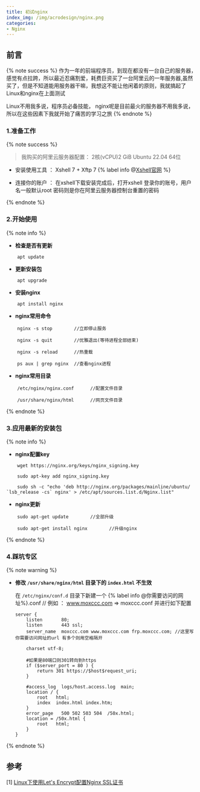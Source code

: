 ```yaml
---
title: 初试nginx
index_img: /img/acrodesign/nginx.png
categories:
- Nginx
---
```


## 前言
{% note success %}
作为一年的前端程序员，到现在都没有一台自己的服务器，感觉有点拉跨，所以最近忍痛割爱，耗费巨资买了一台阿里云的一年服务器,虽然买了，但是不知道能用服务器干嘛，我想这不能让他闲着的原则，我就搞起了Linux和nginx在上面测试

Linux不用我多说，程序员必备技能， nginx呢是目前最火的服务器不用我多说，所以在这些因素下我就开始了痛苦的学习之旅
{% endnote %}

### 1.准备工作
{% note success %}
> 我购买的阿里云服务器配置： 2核(vCPU)2 GiB  Ubuntu 22.04 64位

* 安装使用工具 ：
Xshell 7 +  Xftp 7     {% label info @[Xshell官网](https://www.netsarang.com/en/xshell/) %}

* 连接你的账户 ：
在xshell下载安装完成后，打开xshell 登录你的账号，用户名一般默认root 密码则是你在阿里云服务器控制台重置的密码

{% endnote %}



### 2.开始使用
{% note info %}

*  **检查是否有更新**
``` linux
    apt update
```

*  **更新安装包**
``` linux
    apt upgrade
```

*  **安装nginx**
``` linux
    apt install nginx
```

*  **nginx常用命令**
``` nginx
    nginx -s stop        //立即停止服务

    nginx -s quit        //优雅退出(等待进程全部结束)

    nginx -s reload      //热重载

    ps aux | grep nginx  //查看nginx进程

```
*  **nginx常用目录**
``` nginx
    /etc/nginx/nginx.conf      //配置文件目录

    /usr/share/nginx/html      //网页文件目录

```
{% endnote %}

### 3.应用最新的安装包
{% note info %}
*  **nginx配置key**

``` linux
    wget https://nginx.org/keys/nginx_signing.key
```

``` linux
    sudo apt-key add nginx_signing.key
```

``` linux
    sudo sh -c "echo 'deb http://nginx.org/packages/mainline/ubuntu/ `lsb_release -cs` nginx' > /etc/apt/sources.list.d/Nginx.list"
```

*  **nginx更新**
``` nginx
    sudo apt-get update        //全部升级

    sudo apt-get install nginx        //升级nginx

```
{% endnote %}

### 4.踩坑专区
{% note warning %}
*  **修改 `/usr/share/nginx/html` 目录下的 `index.html` 不生效**

    在 `/etc/nginx/conf.d`  目录下新建一个 {% label info @你需要访问的网址%}.conf  // 例如 ： www.moxccc.com  => moxccc.conf 并进行如下配置
    ``` nginx
    server {
        listen       80;
        listen       443 ssl;
        server_name  moxccc.com www.moxccc.com frp.moxccc.com; //这里写你需要访问网址的url 有多个则用空格隔开

        charset utf-8;

        #如果是80端口则301转向到https
        if ($server_port = 80 ) {
            return 301 https://$host$request_uri;
        }

        #access_log  logs/host.access.log  main;
        location / {
            root   html;
            index  index.html index.htm;
        }
        error_page   500 502 503 504  /50x.html;
        location = /50x.html {
            root   html;
        }
    }
    ```


{% endnote %}

## 参考
[1] [Linux下使用Let's Encrypt配置Nginx SSL证书](https://blog.dreamogi.com/posts/lets-encrypt-linux/)










